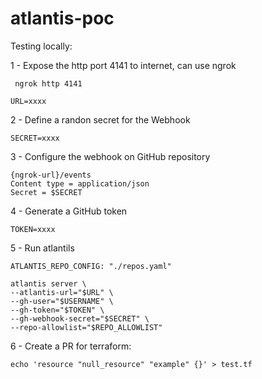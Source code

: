 # atlantis-poc


Testing locally:

1 - Expose the http port 4141 to internet, can use ngrok
```
 ngrok http 4141  
```
```
URL=xxxx
```

2 - Define a randon secret for the Webhook
```
SECRET=xxxx
```

3 - Configure the webhook on GitHub repository
```
{ngrok-url}/events
Content type = application/json
Secret = $SECRET
```

4 - Generate a GitHub token
```
TOKEN=xxxx
```


5 - Run atlantils
```
ATLANTIS_REPO_CONFIG: "./repos.yaml"

atlantis server \
--atlantis-url="$URL" \
--gh-user="$USERNAME" \
--gh-token="$TOKEN" \
--gh-webhook-secret="$SECRET" \
--repo-allowlist="$REPO_ALLOWLIST"
```

6 - Create a PR for terraform:
```
echo 'resource "null_resource" "example" {}' > test.tf
```